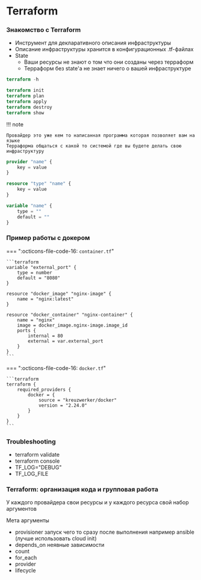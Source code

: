 # Terraform 

### Знакомство с Terraform

- Инструмент для декларативного описания инфраструктуры
- Описание инфраструктуры хранится в конфигурационных .tf-файлах
- State
    * Ваши ресурсы не знают о том что они созданы через терраформ
    * Терраформ без state'a не знает ничего о вашей инфраструктуре

```terraform
terraform -h

terraform init
terraform plan
terraform apply
terraform destroy
terraform show
```
!!! note

    Провайдер это уже кем то написанная программа которая позволяет вам на языке
    Терраформа общаться с какой то системой где вы будете делать свою инфраструктуру

```terraform
provider "name" {
    key = value
}

resource "type" "name" {
    key = value
}

variable "name" {
    type = ""
    default = ""
}
```

### Пример работы с докером

=== ":octicons-file-code-16: `container.tf`"

    ```terraform
    variable "external_port" { 
        type = number
        default = "8080"
    }

    resource "docker_image" "nginx-image" {
        name = "nginx:latest"
    }

    resource "docker_container" "nginx-container" {
        name = "nginx"
        image = docker_image.nginx-image.image_id
        ports {
            internal = 80
            external = var.external_port
        }
    }
    ```

=== ":octicons-file-code-16: `docker.tf`"

    ```terraform
    terraform {
        required_providers {
            docker = {
                source = "kreuzwerker/docker"
                version = "2.24.0"
            }
        }
    }
    ```

### Troubleshooting
- terraform validate
- terraform console
- TF_LOG="DEBUG"
- TF_LOG_FILE


### Terraform: организация кода и групповая работа

У каждого провайдера свои ресурсы и у каждого ресурса свой набор аргументов

Мета аргументы
- provisioner
    запуск чего то сразу после выполнения например ansible (лучше использовать cloud init)
- depends_on
    неявные зависимости
- count
- for_each
- provider
- lifecycle








